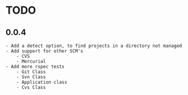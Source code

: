TODO
===

0.0.4
---
	- Add a detect option, to find projects in a directory not managed
	- Add support for other SCM's
		- CVS
		- Mercurial	
	- Add more rspec tests		
		- Git Class
		- Svn Class
		- Application class
		- Cvs Class
		